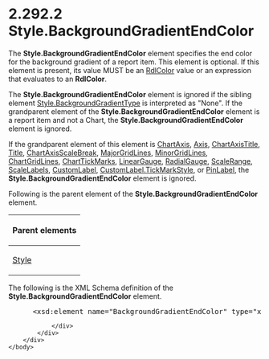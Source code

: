 <html dir="LTR" xmlns:mshelp="http://msdn.microsoft.com/mshelp" xmlns:ddue="http://ddue.schemas.microsoft.com/authoring/2003/5" xmlns:xlink="http://www.w3.org/1999/xlink" xmlns:tool="http://www.microsoft.com/tooltip">
    <head>
        <meta http-equiv="Content-Type" content="text/html; CHARSET=utf-8"></meta>
        <meta name="save" content="history"></meta>
        <title>2.292.2 Style.BackgroundGradientEndColor</title>
        <xml>
            <mshelp:toctitle title="2.292.2 Style.BackgroundGradientEndColor"></mshelp:toctitle>
            <mshelp:rltitle title="[MS-RDL]: Style.BackgroundGradientEndColor"></mshelp:rltitle>
            <mshelp:keyword index="A" term="76ff4ed7-21cf-4043-ad2c-169c06688703"></mshelp:keyword>
            <mshelp:attr name="DCSext.ContentType" value="open specification"></mshelp:attr>
            <mshelp:attr name="AssetID" value="76ff4ed7-21cf-4043-ad2c-169c06688703"></mshelp:attr>
            <mshelp:attr name="TopicType" value="kbRef"></mshelp:attr>
            <mshelp:attr name="DCSext.Title" value="[MS-RDL]: Style.BackgroundGradientEndColor" />
        </xml>
    </head>
    <body>
        <div id="header">
            <h1 class="heading">2.292.2 Style.BackgroundGradientEndColor</h1>
        </div>
        <div id="mainSection">
            <div id="mainBody">
                <div id="allHistory" class="saveHistory"></div>
                <div id="sectionSection0" class="section" name="collapseableSection">
                    

<p>The <b>Style.BackgroundGradientEndColor</b> element
specifies the end color for the background gradient of a report item. This
element is optional. If this element is present, its value MUST be an <a href="b302c6a5-6023-42b1-95ed-bafcdc4b5714.html">RdlColor</a> value or an
expression that evaluates to an <b>RdlColor</b>.</p>

<p>The <b>Style.BackgroundGradientEndColor</b> element is
ignored if the sibling element <a href="776c8d66-653c-47fa-bb3d-7d41d6bd7155.html">Style.BackgroundGradientType</a>
is interpreted as &quot;None&quot;. If the grandparent element of the <b>Style.BackgroundGradientEndColor</b>
element is a report item and not a Chart, the <b>Style.BackgroundGradientEndColor</b>
element is ignored. </p>

<p>If the grandparent element of this element is <a href="0c19f1cb-ef68-4c28-a2d0-8601b7fd0f32.html">ChartAxis</a>, <a href="2bfb943e-7cfe-41c1-baa4-5739a99a341b.html">Axis</a>, <a href="8fde02ea-8499-4f99-a339-840397fd79fc.html">ChartAxisTitle</a>, <a href="ad26c51e-d1ae-4ab1-9324-7bec1efc2ada.html">Title</a>, <a href="2933ab6c-fef1-4e72-8f2f-fae83e9e3bb8.html">ChartAxisScaleBreak</a>, <a href="3e9cb49a-dd7a-4796-ad14-84d7845ceecb.html">MajorGridLines</a>, <a href="d6ddf84e-0e5d-4303-bd24-9aaf775b91d0.html">MinorGridLines</a>, <a href="74c00dc9-5fa1-49e1-85e7-d294f7c9616e.html">ChartGridLines</a>, <a href="acde02e3-0fb1-492e-b97a-bf1b99b50c3d.html">ChartTickMarks</a>, <a href="021b569b-07ae-462a-ac62-d3ab51f183f5.html">LinearGauge</a>, <a href="2e113607-ee33-4abd-9ae3-6607c10d3c8a.html">RadialGauge</a>, <a href="56ed5aad-f1b1-4463-a987-8f02cea49950.html">ScaleRange</a>, <a href="7e678f86-f918-4069-822a-f1324ab0b043.html">ScaleLabels</a>, <a href="519139e8-6188-4286-b148-dfd76a0a6be4.html">CustomLabel</a>, <a href="a9e760d3-a25c-4f15-a2e2-95ce48a09da7.html">CustomLabel.TickMarkStyle</a>,
or <a href="8a95fbbe-67d8-418f-8b2c-dc7fb18fdf6b.html">PinLabel</a>, the <b>Style.BackgroundGradientEndColor</b>
element is ignored.</p>

<p>Following is the parent element of the <b>Style.BackgroundGradientEndColor</b>
element.</p>

<table>
 <thead>
  <tr>
   <th>
   <p>Parent elements</p>
   </th>
  </tr>
 </thead>
 <tr>
  <td>
  <p><a href="ea446209-9c6a-46ce-b472-fae8b8350b37.html">Style</a></p>
  </td>
 </tr>
</table>

<p>The following is the XML Schema definition of the <b>Style.BackgroundGradientEndColor</b>
element.</p>

<dl>
<dd>
<div><pre> &lt;xsd:element name=&quot;BackgroundGradientEndColor&quot; type=&quot;xsd:string&quot; minOccurs=&quot;0&quot; /&gt;
</pre></div>
</dd></dl>


                </div>
            </div>
        </div>
    </body>
</html>
